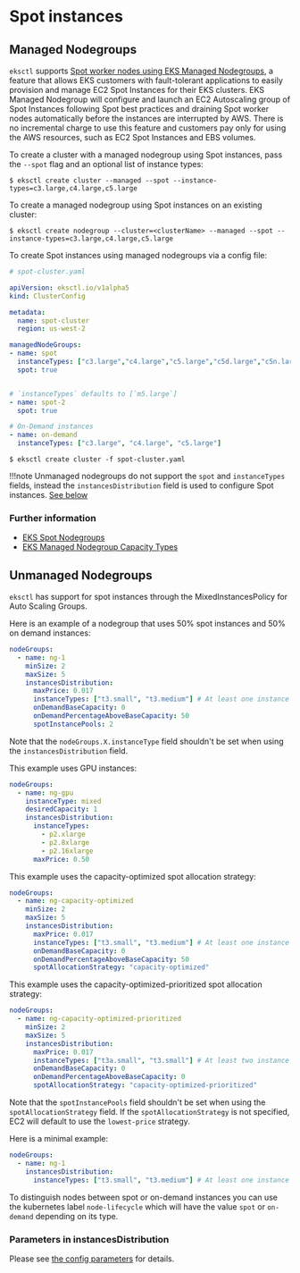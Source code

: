 # Spot instances

## Managed Nodegroups

`eksctl` supports [Spot worker nodes using EKS Managed Nodegroups][eks-user-guide], a feature that allows EKS customers with
fault-tolerant applications to easily provision and manage EC2 Spot Instances for their EKS clusters.
EKS Managed Nodegroup will configure and launch an EC2 Autoscaling group of Spot Instances following Spot best
practices and draining Spot worker nodes automatically before the instances are interrupted by AWS. There is no
incremental charge to use this feature and customers pay only for using the AWS resources, such as EC2 Spot Instances
and EBS volumes.

To create a cluster with a managed nodegroup using Spot instances, pass the `--spot` flag and an optional list of instance types:

```console
$ eksctl create cluster --managed --spot --instance-types=c3.large,c4.large,c5.large
```

To create a managed nodegroup using Spot instances on an existing cluster:

```console
$ eksctl create nodegroup --cluster=<clusterName> --managed --spot --instance-types=c3.large,c4.large,c5.large
```

To create Spot instances using managed nodegroups via a config file:

```yaml
# spot-cluster.yaml

apiVersion: eksctl.io/v1alpha5
kind: ClusterConfig

metadata:
  name: spot-cluster
  region: us-west-2

managedNodeGroups:
- name: spot
  instanceTypes: ["c3.large","c4.large","c5.large","c5d.large","c5n.large","c5a.large"]
  spot: true


# `instanceTypes` defaults to [`m5.large`]
- name: spot-2
  spot: true

# On-Demand instances
- name: on-demand
  instanceTypes: ["c3.large", "c4.large", "c5.large"]

```

```console
$ eksctl create cluster -f spot-cluster.yaml
```

!!!note
    Unmanaged nodegroups do not support the `spot` and `instanceTypes` fields, instead the `instancesDistribution` field
    is used to configure Spot instances. [See below](spot-instances.md#unmanaged-nodegroups)


### Further information

- [EKS Spot Nodegroups][eks-user-guide]
- [EKS Managed Nodegroup Capacity Types](https://docs.aws.amazon.com/eks/latest/userguide/managed-node-groups.html#managed-node-group-capacity-types)

[eks-user-guide]: https://aws.amazon.com/blogs/containers/amazon-eks-now-supports-provisioning-and-managing-ec2-spot-instances-in-managed-node-groups/



## Unmanaged Nodegroups
`eksctl` has support for spot instances through the MixedInstancesPolicy for Auto Scaling Groups.

Here is an example of a nodegroup that uses 50% spot instances and 50% on demand instances:

```yaml
nodeGroups:
  - name: ng-1
    minSize: 2
    maxSize: 5
    instancesDistribution:
      maxPrice: 0.017
      instanceTypes: ["t3.small", "t3.medium"] # At least one instance type should be specified
      onDemandBaseCapacity: 0
      onDemandPercentageAboveBaseCapacity: 50
      spotInstancePools: 2
```

Note that the `nodeGroups.X.instanceType` field shouldn't be set when using the `instancesDistribution` field.

This example uses GPU instances:

```yaml
nodeGroups:
  - name: ng-gpu
    instanceType: mixed
    desiredCapacity: 1
    instancesDistribution:
      instanceTypes:
        - p2.xlarge
        - p2.8xlarge
        - p2.16xlarge
      maxPrice: 0.50
```

This example uses the capacity-optimized spot allocation strategy:

```yaml
nodeGroups:
  - name: ng-capacity-optimized
    minSize: 2
    maxSize: 5
    instancesDistribution:
      maxPrice: 0.017
      instanceTypes: ["t3.small", "t3.medium"] # At least one instance type should be specified
      onDemandBaseCapacity: 0
      onDemandPercentageAboveBaseCapacity: 50
      spotAllocationStrategy: "capacity-optimized"
```

This example uses the capacity-optimized-prioritized spot allocation strategy:

```yaml
nodeGroups:
  - name: ng-capacity-optimized-prioritized
    minSize: 2
    maxSize: 5
    instancesDistribution:
      maxPrice: 0.017
      instanceTypes: ["t3a.small", "t3.small"] # At least two instance types should be specified
      onDemandBaseCapacity: 0
      onDemandPercentageAboveBaseCapacity: 0
      spotAllocationStrategy: "capacity-optimized-prioritized"
```

Note that the `spotInstancePools` field shouldn't be set when using the `spotAllocationStrategy` field. If the `spotAllocationStrategy` is not specified, EC2 will default to use the `lowest-price` strategy.

Here is a minimal example:

```yaml
nodeGroups:
  - name: ng-1
    instancesDistribution:
      instanceTypes: ["t3.small", "t3.medium"] # At least one instance type should be specified
```

To distinguish nodes between spot or on-demand instances you can use the kubernetes label `node-lifecycle` which will have the value `spot` or `on-demand` depending on its type.

### Parameters in instancesDistribution

Please see [the config parameters](/usage/schema/#nodeGroups-instancesDistribution) for details.
